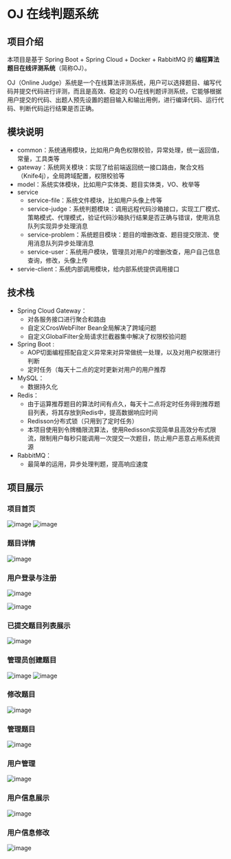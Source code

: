 # OJ 在线判题系统

## 项目介绍

本项目是基于 Spring Boot + Spring Cloud + Docker + RabbitMQ 的 **编程算法题目在线评测系统**（简称OJ）。

OJ（Online Judge）系统是一个在线算法评测系统，用户可以选择题目、编写代码并提交代码进行评测，而且是高效、稳定的 OJ在线判题评测系统，它能够根据用户提交的代码、出题人预先设置的题目输入和输出用例，进行编译代码、运行代码、判断代码运行结果是否正确。


## 模块说明
- common：系统通用模块，比如用户角色权限校验，异常处理，统一返回值，常量，工具类等
- gateway：系统网关模块：实现了给前端返回统一接口路由，聚合文档（Knife4j），全局跨域配置，权限校验等
- model：系统实体模块，比如用户实体类、题目实体类，VO、枚举等
- service
  - service-file：系统文件模块，比如用户头像上传等
  - service-judge：系统判题模块：调用远程代码沙箱接口，实现工厂模式、策略模式、代理模式，验证代码沙箱执行结果是否正确与错误，使用消息队列实现异步处理消息
  - service-problem：系统题目模块：题目的增删改查、题目提交限流、使用消息队列异步处理消息
  - service-user：系统用户模块，管理员对用户的增删改查，用户自己信息查询，修改，头像上传
- servie-client：系统内部调用模块，给内部系统提供调用接口


## 技术栈



- Spring Cloud Gateway：
  - 对各服务接口进行聚合和路由
  - 自定义CrosWebFilter Bean全局解决了跨域问题
  - 自定义GlobalFilter全局请求拦截器集中解决了权限校验问题
- Spring Boot :
  - AOP切面编程搭配自定义异常来对异常做统一处理，以及对用户权限进行判断
  - 定时任务（每天十二点的定时更新对用户的用户推荐
- MySQL：
  - 数据持久化
- Redis：
  - 由于运算推荐题目的算法时间有点久，每天十二点将定时任务得到推荐题目列表，将其存放到Redis中，提高数据响应时间
  - Redisson分布式锁（只用到了定时任务）
  - 本项目使用到令牌桶限流算法，使用Redisson实现简单且高效分布式限流，限制用户每秒只能调用一次提交一次题目，防止用户恶意占用系统资源
- RabbitMQ：
  - 最简单的运用，异步处理判题，提高响应速度
 

    
 
## 项目展示

### 项目首页
![image](https://github.com/Yu6A/yu-oj-backend/assets/97829326/4a66f220-8d35-4ea0-b964-c3fcd94921c7)
![image](https://github.com/Yu6A/yu-oj-backend/assets/97829326/c5a04158-79db-4af5-aea1-4919a322c071)

### 题目详情
![image](https://github.com/Yu6A/yu-oj-backend/assets/97829326/ec56576c-1de7-44bb-9e05-8a2efdebb943)


### 用户登录与注册
![image](https://github.com/Yu6A/yu-oj-backend/assets/97829326/6e6d940f-48a6-432e-a788-8954a896c123)

![image](https://github.com/Yu6A/yu-oj-backend/assets/97829326/f35d18a7-f53d-43ef-8479-d62aa7e7c458)

### 已提交题目列表展示
![image](https://github.com/Yu6A/yu-oj-backend/assets/97829326/efb32d51-9a66-4feb-ac5f-5557814df102)


### 管理员创建题目
![image](https://github.com/Yu6A/yu-oj-backend/assets/97829326/efe312a9-4365-44a3-857f-242de96b8dd9)
![image](https://github.com/Yu6A/yu-oj-backend/assets/97829326/250087cf-386d-440f-8b96-0b4b7ca8de7c)

### 修改题目
![image](https://github.com/Yu6A/yu-oj-backend/assets/97829326/9d15a032-3768-4ed3-9b50-7c31e985766a)

### 管理题目
![image](https://github.com/Yu6A/yu-oj-backend/assets/97829326/97671ec8-9035-4e84-b301-39875496a6e9)

### 用户管理
![image](https://github.com/Yu6A/yu-oj-backend/assets/97829326/f3e103e3-f44c-438b-8e3d-f00cf8dbf725)

### 用户信息展示
![image](https://github.com/Yu6A/yu-oj-backend/assets/97829326/81a01996-7913-425a-a63b-2706fd18448c)

### 用户信息修改
![image](https://github.com/Yu6A/yu-oj-backend/assets/97829326/16b52f60-cad7-4840-bc9f-97dafc3cb499)

